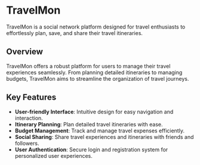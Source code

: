 # TravelMon

TravelMon is a social network platform designed for travel enthusiasts to effortlessly plan, save, and share their travel itineraries.

## Overview

TravelMon offers a robust platform for users to manage their travel experiences seamlessly. From planning detailed itineraries to managing budgets, TravelMon aims to streamline the organization of travel journeys.

## Key Features

- **User-friendly Interface**: Intuitive design for easy navigation and interaction.
- **Itinerary Planning**: Plan detailed travel itineraries with ease.
- **Budget Management**: Track and manage travel expenses efficiently.
- **Social Sharing**: Share travel experiences and itineraries with friends and followers.
- **User Authentication**: Secure login and registration system for personalized user experiences.
